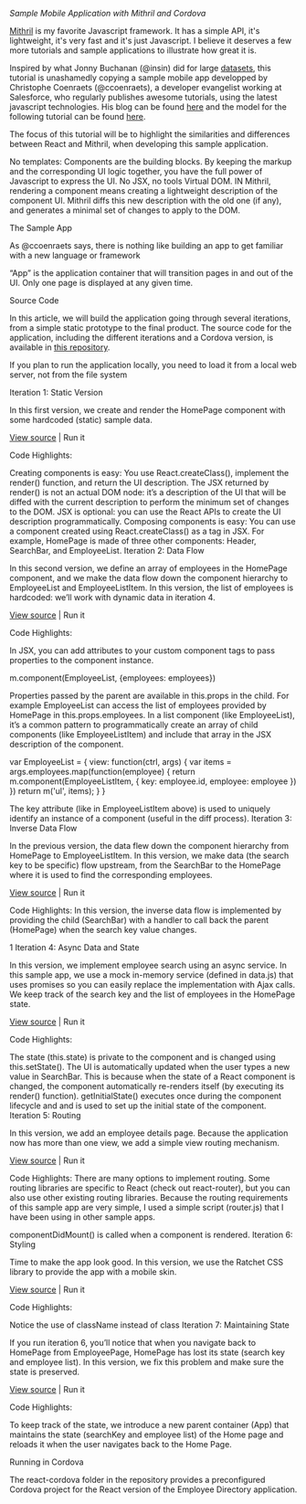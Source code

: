 *Sample Mobile Application with Mithril and Cordova*

[Mithril](mithril.js.org) is my favorite Javascript framework. It has a simple API, it's lightweight, it's very fast and it's just Javascript.
I believe it deserves a few more tutorials and sample applications to illustrate how great it is.

Inspired by what Jonny Buchanan (@insin) did for large [datasets](https://insin.github.io/ui-lib-samples/large-datasets/), this tutorial is unashamedly copying a sample mobile app developped by Christophe Coenraets (@ccoenraets), a developer evangelist working at Salesforce, who regularly publishes awesome tutorials, using the latest javascript technologies. His blog can be found [here](http://coenraets.org/blog/) and the model for the following tutorial can be found [here](http://coenraets.org/blog/2014/12/sample-mobile-application-with-react-and-cordova/).

The focus of this tutorial will be to highlight the similarities and differences between React and Mithril, when developing this sample application.

No templates: Components are the building blocks. By keeping the markup and the corresponding UI logic together, you have the full power of Javascript to express the UI.
No JSX, no tools
Virtual DOM. IN Mithril, rendering a component means creating a lightweight description of the component UI. Mithril diffs this new description with the old one (if any), and generates a minimal set of changes to apply to the DOM.

The Sample App

As @ccoenraets says, there is nothing like building an app to get familiar with a new language or framework

“App” is the application container that will transition pages in and out of the UI. Only one page is displayed at any given time.

Source Code

In this article, we will build the application going through several iterations, from a simple static prototype to the final product. The source code for the application, including the different iterations and a Cordova version, is available in [this repository](https://github.com/Bondifrench/mithril-employee-directory).

If you plan to run the application locally, you need to load it from a local web server, not from the file system

Iteration 1: Static Version

In this first version, we create and render the HomePage component with some hardcoded (static) sample data.

[View source](https://github.com/Bondifrench/mithril-employee-directory/blob/master/iteration1/js/app.js) | Run it

Code Highlights:

Creating components is easy: You use React.createClass(), implement the render() function, and return the UI description.
The JSX returned by render() is not an actual DOM node: it’s a description of the UI that will be diffed with the current description to perform the minimum set of changes to the DOM.
JSX is optional: you can use the React APIs to create the UI description programmatically.
Composing components is easy: You can use a component created using React.createClass() as a tag in JSX. For example, HomePage is made of three other components: Header, SearchBar, and EmployeeList.
Iteration 2: Data Flow

In this second version, we define an array of employees in the HomePage component, and we make the data flow down the component hierarchy to EmployeeList and EmployeeListItem. In this version, the list of employees is hardcoded: we’ll work with dynamic data in iteration 4.

[View source](https://github.com/Bondifrench/mithril-employee-directory/blob/master/iteration2/js/app.js) | Run it

Code Highlights:

In JSX, you can add attributes to your custom component tags to pass properties to the component instance.

m.component(EmployeeList, {employees: employees})

Properties passed by the parent are available in this.props in the child. For example EmployeeList can access the list of employees provided by HomePage in this.props.employees.
In a list component (like EmployeeList), it’s a common pattern to programmatically create an array of child components (like EmployeeListItem) and include that array in the JSX description of the component.

var EmployeeList = {
	view: function(ctrl, args) {
		var items = args.employees.map(function(employee) {
			return m.component(EmployeeListItem, {
				key: employee.id,
				employee: employee
			})
		})
		return m('ul', items);
	}
}

The key attribute (like in EmployeeListItem above) is used to uniquely identify an instance of a component (useful in the diff process).
Iteration 3: Inverse Data Flow

In the previous version, the data flew down the component hierarchy from HomePage to EmployeeListItem. In this version, we make data (the search key to be specific) flow upstream, from the SearchBar to the HomePage where it is used to find the corresponding employees.

[View source]() | Run it

Code Highlights:
In this version, the inverse data flow is implemented by providing the child (SearchBar) with a handler to call back the parent (HomePage) when the search key value changes.

1
<SearchBar searchHandler={this.searchHandler}/>
Iteration 4: Async Data and State

In this version, we implement employee search using an async service. In this sample app, we use a mock in-memory service (defined in data.js) that uses promises so you can easily replace the implementation with Ajax calls. We keep track of the search key and the list of employees in the HomePage state.

[View source]() | Run it

Code Highlights:

The state (this.state) is private to the component and is changed using this.setState().
The UI is automatically updated when the user types a new value in SearchBar. This is because when the state of a React component is changed, the component automatically re-renders itself (by executing its render() function).
getInitialState() executes once during the component lifecycle and and is used to set up the initial state of the component.
Iteration 5: Routing

In this version, we add an employee details page. Because the application now has more than one view, we add a simple view routing mechanism.

[View source]() | Run it

Code Highlights:
There are many options to implement routing. Some routing libraries are specific to React (check out react-router), but you can also use other existing routing libraries. Because the routing requirements of this sample app are very simple, I used a simple script (router.js) that I have been using in other sample apps.

componentDidMount() is called when a component is rendered.
Iteration 6: Styling

Time to make the app look good. In this version, we use the Ratchet CSS library to provide the app with a mobile skin.

[View source]() | Run it

Code Highlights:

Notice the use of className instead of class
Iteration 7: Maintaining State

If you run iteration 6, you’ll notice that when you navigate back to HomePage from EmployeePage, HomePage has lost its state (search key and employee list). In this version, we fix this problem and make sure the state is preserved.

[View source]() | Run it

Code Highlights:

To keep track of the state, we introduce a new parent container (App) that maintains the state (searchKey and employee list) of the Home page and reloads it when the user navigates back to the Home Page.

Running in Cordova

The react-cordova folder in the repository provides a preconfigured Cordova project for the React version of the Employee Directory application.


